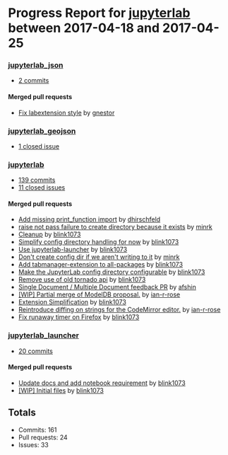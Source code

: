 # Progress Report for [jupyterlab](https://github.com/jupyterlab) between 2017-04-18 and 2017-04-25

### [jupyterlab_json](https://github.com/jupyterlab/jupyterlab_json)
-  [2 commits](https://github.com/jupyterlab/jupyterlab_json/compare/master@%7B1492498800%7D...master@%7B1493103600%7D)

#### Merged pull requests
- [Fix labextension style](https://github.com/jupyterlab/jupyterlab_json/pull/23) by [gnestor](https://github.com/gnestor)

### [jupyterlab_geojson](https://github.com/jupyterlab/jupyterlab_geojson)
-  [1 closed issue](https://github.com/jupyterlab/jupyterlab_geojson/issues?utf8=%E2%9C%93&q=is%3Aissue%20closed%3A2017-04-18..2017-04-25)

### [jupyterlab](https://github.com/jupyterlab/jupyterlab)
-  [139 commits](https://github.com/jupyterlab/jupyterlab/compare/master@%7B1492498800%7D...master@%7B1493103600%7D)
-  [11 closed issues](https://github.com/jupyterlab/jupyterlab/issues?utf8=%E2%9C%93&q=is%3Aissue%20closed%3A2017-04-18..2017-04-25)

#### Merged pull requests
- [Add missing print_function import](https://github.com/jupyterlab/jupyterlab/pull/2094) by [dhirschfeld](https://github.com/dhirschfeld)
- [raise not pass failure to create directory because it exists](https://github.com/jupyterlab/jupyterlab/pull/2086) by [minrk](https://github.com/minrk)
- [Cleanup](https://github.com/jupyterlab/jupyterlab/pull/2080) by [blink1073](https://github.com/blink1073)
- [Simplify config directory handling for now](https://github.com/jupyterlab/jupyterlab/pull/2077) by [blink1073](https://github.com/blink1073)
- [Use jupyterlab-launcher](https://github.com/jupyterlab/jupyterlab/pull/2076) by [blink1073](https://github.com/blink1073)
- [Don't create config dir if we aren't writing to it](https://github.com/jupyterlab/jupyterlab/pull/2075) by [minrk](https://github.com/minrk)
- [Add tabmanager-extension to all-packages](https://github.com/jupyterlab/jupyterlab/pull/2070) by [blink1073](https://github.com/blink1073)
- [Make the JupyterLab config directory configurable](https://github.com/jupyterlab/jupyterlab/pull/2069) by [blink1073](https://github.com/blink1073)
- [Remove use of old tornado api](https://github.com/jupyterlab/jupyterlab/pull/2068) by [blink1073](https://github.com/blink1073)
- [Single Document / Multiple Document feedback PR](https://github.com/jupyterlab/jupyterlab/pull/2051) by [afshin](https://github.com/afshin)
- [[WIP] Partial merge of ModelDB proposal.](https://github.com/jupyterlab/jupyterlab/pull/2039) by [ian-r-rose](https://github.com/ian-r-rose)
- [Extension Simplification](https://github.com/jupyterlab/jupyterlab/pull/2038) by [blink1073](https://github.com/blink1073)
- [Reintroduce diffing on strings for the CodeMirror editor.](https://github.com/jupyterlab/jupyterlab/pull/2035) by [ian-r-rose](https://github.com/ian-r-rose)
- [Fix runaway timer on Firefox](https://github.com/jupyterlab/jupyterlab/pull/2008) by [blink1073](https://github.com/blink1073)

### [jupyterlab_launcher](https://github.com/jupyterlab/jupyterlab_launcher)
-  [20 commits](https://github.com/jupyterlab/jupyterlab_launcher/compare/master@%7B1492498800%7D...master@%7B1493103600%7D)

#### Merged pull requests
- [Update docs and add notebook requirement](https://github.com/jupyterlab/jupyterlab_launcher/pull/2) by [blink1073](https://github.com/blink1073)
- [[WIP] Initial files](https://github.com/jupyterlab/jupyterlab_launcher/pull/1) by [blink1073](https://github.com/blink1073)

## Totals
- Commits: 161
- Pull requests: 24
- Issues: 33
